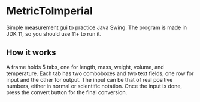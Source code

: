 # MetricToImperial
Simple measurement gui to practice Java Swing. The program is made in JDK 11, so you should use 11+ to run it.

## How it works
A frame holds 5 tabs, one for length, mass, weight, volume, and temperature. Each tab has two comboboxes and two text fields, one row for input and the other for output. The input can be that of real positive numbers, either in normal or scientific notation. Once the input is done, press the convert button for the final conversion.
